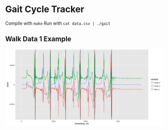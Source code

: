 # Gait Cycle Tracker

Compile with `make`
Run with `cat data.csv | ./gait`

## Walk Data 1 Example

![Heel Strike Detection in Walk Data 1](walk1.jpeg)
